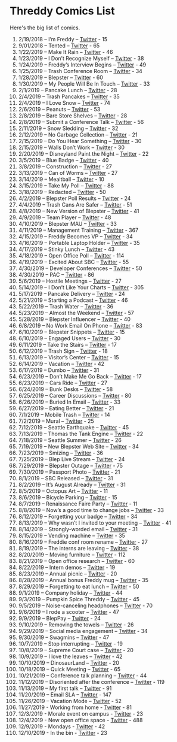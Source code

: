 # Threddy Comics List

Here's the big list of comics.

1. 2/19/2018 – I’m Freddy – [Twitter](https://twitter.com/threddyrex/status/965620244457779201) - 15
2. 9/01/2018 – Tented – [Twitter](https://twitter.com/ThreddyRex/status/1035986359800889344) - 65
3. 1/22/2019 – Make It Rain – [Twitter](https://twitter.com/ThreddyRex/status/1087782553413595137) - 46
4. 1/23/2019 – I Don’t Recognize Myself – [Twitter](https://twitter.com/ThreddyRex/status/1088146593281261568) - 38
5. 1/24/2019 – Freddy’s Interview Begins – [Twitter](https://twitter.com/ThreddyRex/status/1088508963778265088) - 49
6. 1/25/2019 – Trash Conference Room – [Twitter](https://twitter.com/ThreddyRex/status/1088871075499241472) - 34
7. 1/28/2019 – Blepster – [Twitter](https://twitter.com/ThreddyRex/status/1089959680741232640) - 60
8. 1/30/2019 – My People Will Be In Touch – [Twitter](https://twitter.com/ThreddyRex/status/1090684994299645953) - 33
9. 2/1/2019 – Pancake Lunch – [Twitter](https://twitter.com/ThreddyRex/status/1091365314648928256) - 28
10. 2/4/2019 – Trash Pancakes – [Twitter](https://twitter.com/ThreddyRex/status/1092509765983395840) - 35
11. 2/4/2019 – I Love Snow – [Twitter](https://twitter.com/ThreddyRex/status/1092551907451723777) - 74
12. 2/6/2019 – Peanuts – [Twitter](https://twitter.com/ThreddyRex/status/1093217527113474048) - 53
13. 2/8/2019 – Bare Store Shelves – [Twitter](https://twitter.com/ThreddyRex/status/1093952195626561537) - 28
14. 2/8/2019 – Submit a Conference Talk – [Twitter](https://twitter.com/ThreddyRex/status/1093989765911785472) - 56
15. 2/11/2019 – Snow Sledding – [Twitter](https://twitter.com/ThreddyRex/status/1095121602419732481) - 32
16. 2/12/2019 – No Garbage Collection – [Twitter](https://twitter.com/ThreddyRex/status/1095454477035814913) - 21
17. 2/15/2019 – Do You Hear Something – [Twitter](https://twitter.com/ThreddyRex/status/1096649897325907968) - 30
18. 2/15/2019 – Walls Don’t Work – [Twitter](https://twitter.com/ThreddyRex/status/1096676137483218944) - 30
19. 2/20/2019 – Disneyland Paint the Night – [Twitter](https://twitter.com/ThreddyRex/status/1098441125591887872) - 22
20. 3/5/2019 – Blue Badge – [Twitter](https://twitter.com/ThreddyRex/status/1103069848299483136) - 40
21. 3/8/2019 – Construction – [Twitter](https://twitter.com/ThreddyRex/status/1104125208049283073) - 27
22. 3/13/2019 – Can of Worms – [Twitter](https://twitter.com/ThreddyRex/status/1105980057791557632) - 27
23. 3/14/2019 – Mealtball – [Twitter](https://twitter.com/ThreddyRex/status/1106114158250979329) - 10
24. 3/15/2019 – Take My Poll – [Twitter](https://twitter.com/ThreddyRex/status/1106621838275178496) - 88
25. 3/18/2019 – Redacted – [Twitter](https://twitter.com/ThreddyRex/status/1107773750399795200) - 50
26. 4/2/2019 – Blepster Poll Results – [Twitter](https://twitter.com/ThreddyRex/status/1113170217989885952) - 24
27. 4/4/2019 – Trash Cans Are Safer – [Twitter](https://twitter.com/ThreddyRex/status/1113895271971213312) - 51
28. 4/8/2019 – New Version of Blepster – [Twitter](https://twitter.com/ThreddyRex/status/1115385352846319616) - 41
29. 4/9/2019 – Team Player – [Twitter](https://twitter.com/ThreddyRex/status/1115720639111806977) - 48
30. 4/10/2019 – Blepster MAU – [Twitter](https://twitter.com/ThreddyRex/status/1116092334041473024) - 33
31. 4/11/2019 – Management Training – [Twitter](https://twitter.com/ThreddyRex/status/1116438916687519744) - 367
32. 4/15/2019 – Freddy Becomes VP – [Twitter](https://twitter.com/ThreddyRex/status/1117911421595947009) - 34
33. 4/16/2019 – Portable Laptop Holder – [Twitter](https://twitter.com/ThreddyRex/status/1118209395328839680) - 35
34. 4/17/2019 – Stinky Lunch – [Twitter](https://twitter.com/ThreddyRex/status/1118612778590195712) - 43
35. 4/18/2019 – Open Office Poll – [Twitter](https://twitter.com/ThreddyRex/status/1118968606895693824) - 114
36. 4/19/2019 – Excited About SBC – [Twitter](https://twitter.com/ThreddyRex/status/1119333391671775232) - 55
37. 4/30/2019 – Developer Conferences – [Twitter](https://twitter.com/ThreddyRex/status/1123338704272052224) - 50
38. 4/30/2019 – PAC – [Twitter](https://twitter.com/ThreddyRex/status/1123451425990815745) - 86
39. 5/6/2019 – Hostile Meetings – [Twitter](https://twitter.com/ThreddyRex/status/1125477103921537024) - 27
40. 5/14/2019 – I Don’t Like Your Charts – [Twitter](https://twitter.com/ThreddyRex/status/1128393271049252865) - 305
41. 5/17/2019 – Pancake Delivery – [Twitter](https://twitter.com/ThreddyRex/status/1129520657635586048) - 24
42. 5/21/2019 – Starting a Podcast – [Twitter](https://twitter.com/ThreddyRex/status/1130891057774833665) - 46
43. 5/22/2019 – Trash Water – [Twitter](https://twitter.com/ThreddyRex/status/1131282958789124096) - 36
44. 5/23/2019 – Almost the Weekend – [Twitter](https://twitter.com/ThreddyRex/status/1131681873006981120) - 57
45. 5/28/2019 – Blepster Influencer – [Twitter](https://twitter.com/ThreddyRex/status/1133444095144210433) - 40
46. 6/8/2019 – No Work Email On Phone – [Twitter](https://twitter.com/ThreddyRex/status/1137500117563351040) - 83
47. 6/10/2019 – Blepster Snippets – [Twitter](https://twitter.com/ThreddyRex/status/1138145400945238016) - 15
48. 6/10/2019 – Engaged Users – [Twitter](https://twitter.com/ThreddyRex/status/1138199054213509120) - 30
49. 6/11/2019 – Take the Stairs – [Twitter](https://twitter.com/ThreddyRex/status/1138510903685423104) - 17
50. 6/12/2019 – Trash Sign – [Twitter](https://twitter.com/ThreddyRex/status/1138913380389908480) - 18
51. 6/13/2019 – Visitor’s Center – [Twitter](https://twitter.com/ThreddyRex/status/1139261062602039296) - 15
52. 6/14/2019 – Vacation – [Twitter](https://twitter.com/ThreddyRex/status/1139680502477025281) - 42
53. 6/17/2019 – Dumbo – [Twitter](https://twitter.com/ThreddyRex/status/1140708200116658177) - 31
54. 6/23/2019 – Don’t Make Me Go Back – [Twitter](https://twitter.com/ThreddyRex/status/1142973770182774784) - 17
55. 6/23/2019 – Cars Ride – [Twitter](https://twitter.com/ThreddyRex/status/1143004311619719168) - 27
56. 6/24/2019 – Bunk Desks – [Twitter](https://twitter.com/ThreddyRex/status/1143240290100056064) - 58
57. 6/25/2019 – Career Discussions – [Twitter](https://twitter.com/ThreddyRex/status/1143629255319773184) - 80
58. 6/26/2019 – Buried In Email – [Twitter](https://twitter.com/ThreddyRex/status/1144001442329448448) - 33
59. 6/27/2019 – Eating Better – [Twitter](https://twitter.com/ThreddyRex/status/1144331534700204032) - 21
60. 7/1/2019 – Mobile Trash – [Twitter](https://twitter.com/ThreddyRex/status/1145768618468073476) - 14
61. 7/2/2019 – Mural – [Twitter](https://twitter.com/ThreddyRex/status/1146139594057928704?s=21) - 25
62. 7/12/2019 – Seattle Earthquake – [Twitter](https://twitter.com/ThreddyRex/status/1149784406711648256) - 45
63. 7/13/2019 – Thomas the Tank Engine – [Twitter](https://twitter.com/ThreddyRex/status/1150131270065643520) - 22
64. 7/18/2019 – Seattle Summer – [Twitter](https://twitter.com/ThreddyRex/status/1151955948828647424?s=21) - 26
65. 7/19/2019 – New Blepster Web Site – [Twitter](https://twitter.com/ThreddyRex/status/1152300659921674240) - 34
66. 7/23/2019 – Smizing – [Twitter](https://twitter.com/ThreddyRex/status/1153769229750923264) - 36
67. 7/25/2019 – Blep Live Stream – [Twitter](https://twitter.com/ThreddyRex/status/1154489358956650496) - 24
68. 7/29/2019 – Blepster Outage – [Twitter](https://twitter.com/ThreddyRex/status/1155915063221506048) - 75
69. 7/30/2019 – Passport Photo – [Twitter](https://twitter.com/ThreddyRex/status/1156293937851588608) - 21
70. 8/1/2019 – SBC Released – [Twitter](https://twitter.com/ThreddyRex/status/1157022319396577280) - 31
71. 8/2/2019 – It’s August Already – [Twitter](https://twitter.com/ThreddyRex/status/1157431326032531456) - 31
72. 8/5/2019 – Octopus Art – [Twitter](https://twitter.com/ThreddyRex/status/1158492486802690048) - 11
73. 8/6/2019 – Bicycle Parking – [Twitter](https://twitter.com/ThreddyRex/status/1158835414788009985) - 15
74. 8/7/2019 – Renaissance Faire Party – [Twitter](https://twitter.com/ThreddyRex/status/1159192674189975554) - 11
75. 8/8/2019 – Now’s a good time to change jobs – [Twitter](https://twitter.com/ThreddyRex/status/1159547875639975937) - 33
76. 8/12/2019 – Forgetting your badge – [Twitter](https://twitter.com/ThreddyRex/status/1161012310149742592) - 34
77. 8/13/2019 – Why wasn’t I invited to your meeting – [Twitter](https://twitter.com/ThreddyRex/status/1161367073567592448) - 41
78. 8/14/2019 – Strongly-worded email – [Twitter](https://twitter.com/ThreddyRex/status/1161729693067993088) - 31
79. 8/15/2019 – Vending machine – [Twitter](https://twitter.com/ThreddyRex/status/1162083262887448576) - 35
80. 8/16/2019 – Freddie conf room rename – [Twitter](https://twitter.com/ThreddyRex/status/1162466356370870272) - 27
81. 8/19/2019 – The interns are leaving – [Twitter](https://twitter.com/ThreddyRex/status/1163533165702475776) - 38
82. 8/20/2019 – Moving furniture – [Twitter](https://twitter.com/ThreddyRex/status/1163935096035897344) - 112
83. 8/21/2019 – Open office research – [Twitter](https://twitter.com/ThreddyRex/status/1164296583661252608) - 60
84. 8/22/2019 – Intern demos – [Twitter](https://twitter.com/ThreddyRex/status/1164612989443424256) - 19
85. 8/23/2019 – Annual picnic – [Twitter](https://twitter.com/ThreddyRex/status/1165003347759263744) - 20
86. 8/28/2019 – Annual bonus Freddy mug – [Twitter](https://twitter.com/ThreddyRex/status/1166785305526988801) - 35
87. 8/29/2019 – Forgetting to eat lunch – [Twitter](https://twitter.com/ThreddyRex/status/1167186981412986880) - 50
88. 9/1/2019 – Company holiday – [Twitter](https://twitter.com/ThreddyRex/status/1168277855370797056) - 44
89. 9/3/2019 – Pumpkin Spice Threddy – [Twitter](https://twitter.com/ThreddyRex/status/1169006823602642946) - 45
90. 9/5/2019 – Noise-canceling headphones – [Twitter](https://twitter.com/ThreddyRex/status/1169717774236540928) - 70
91. 9/6/2019 – I rode a scooter – [Twitter](https://twitter.com/ThreddyRex/status/1170088808479506432) - 47
92. 9/9/2019 – BlepPay – [Twitter](https://twitter.com/ThreddyRex/status/1171182201653739520) - 24
93. 9/10/2019 – Removing the towels – [Twitter](https://twitter.com/ThreddyRex/status/1171526376668594177) - 26
94. 9/29/2019 – Social media engagement – [Twitter](https://twitter.com/ThreddyRex/status/1178438554562641920) - 34
95. 9/30/2019 – Swagmins – [Twitter](https://twitter.com/ThreddyRex/status/1178742057050853376) - 47
96. 10/7/2019 – Stop interrupting – [Twitter](https://twitter.com/ThreddyRex/status/1181369073487101952) - 19
97. 10/8/2019 – Supreme Court case – [Twitter](https://twitter.com/ThreddyRex/status/1181650045751320576) - 20
98. 10/9/2019 – I love the leaves – [Twitter](https://twitter.com/ThreddyRex/status/1182033917437591553) - 42
99. 10/10/2019 – DinosaurLand – [Twitter](https://twitter.com/ThreddyRex/status/1182381996946780160) - 20
100. 10/18/2019 – Quick Meeting – [Twitter](https://twitter.com/ThreddyRex/status/1185440705621049344) - 65
101. 10/21/2019 – Conference talk planning – [Twitter](https://twitter.com/ThreddyRex/status/1186345587228233729) - 44
102. 11/12/2019 – Disoriented after the conference – [Twitter](https://twitter.com/ThreddyRex/status/1194342135446687744) - 119
103. 11/13/2019 – My first talk – [Twitter](https://twitter.com/ThreddyRex/status/1194760162092838912) - 91
104. 11/20/2019 – Email SLA – [Twitter](https://twitter.com/ThreddyRex/status/1197281458911498246) - 147
105. 11/26/2019 – Vacation Mode – [Twitter](https://twitter.com/ThreddyRex/status/1199402059348369408) - 52
106. 11/27/2019 - Working from home - [Twitter](https://twitter.com/threddyrex/status/1199755390574977024) - 81
107. 12/3/2019 - Morale event on campus - [Twitter](https://twitter.com/threddyrex/status/1201988366931116032) - 23
108. 12/4/2019 - New open office space - [Twitter](https://twitter.com/threddyrex/status/1202308224344420352) - 488
109. 12/9/2019 - Mondays - [Twitter](https://twitter.com/threddyrex/status/1204104264953393152) - 42
110. 12/10/2019 - In the bin - [Twitter](https://twitter.com/threddyrex/status/1204640490651439105?s=20) - 23
